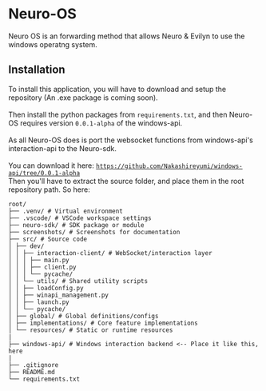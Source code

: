 # Neuro-OS
Neuro OS is an forwarding method that allows Neuro & Evilyn to use the windows operatng system.

## Installation
To install this application, you will have to download and setup the repository (An .exe package is coming soon).
<br><br>Then install the python packages from ``requirements.txt``, and then Neuro-OS requires version ``0.0.1-alpha`` of the windows-api.
<br><br>As all Neuro-OS does is port the websocket functions from windows-api's interaction-api to the Neuro-sdk.
<br><br>You can download it here: [``https://github.com/Nakashireyumi/windows-api/tree/0.0.1-alpha``](https://github.com/Nakashireyumi/windows-api/tree/0.0.1-alpha)
<br>Then you'll have to extract the source folder, and place them in the root repository path. So here:
```
root/
├── .venv/ # Virtual environment
├── .vscode/ # VSCode workspace settings
├── neuro-sdk/ # SDK package or module
├── screenshots/ # Screenshots for documentation
├── src/ # Source code
│ ├── dev/
│ │ ├── interaction-client/ # WebSocket/interaction layer
│ │ │ ├── main.py
│ │ │ ├── client.py
│ │ │ └── pycache/
│ │ └── utils/ # Shared utility scripts
│ │ ├── loadConfig.py
│ │ ├── winapi_management.py
│ │ ├── launch.py
│ │ └── pycache/
│ ├── global/ # Global definitions/configs
│ ├── implementations/ # Core feature implementations
│ └── resources/ # Static or runtime resources
|
├── windows-api/ # Windows interaction backend <-- Place it like this, here
|
├── .gitignore
├── README.md
└── requirements.txt